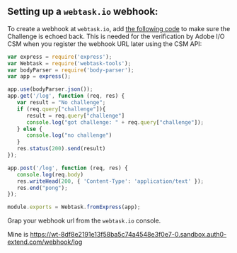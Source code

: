 
## Setting up a `webtask.io` webhook: 

To create a webhook at `webtask.io`, add [the following code](webtask.io/webhook.js) to make sure the Challenge is echoed back. 
This is needed for the verification by Adobe I/O CSM when you register the webhook URL later using the CSM API:

```js
var express = require('express');
var Webtask = require('webtask-tools');
var bodyParser = require('body-parser');
var app = express();

app.use(bodyParser.json());
app.get('/log', function (req, res) {
   var result = "No challenge";
   if (req.query["challenge"]){
      result = req.query["challenge"]
      console.log("got challenge: " + req.query["challenge"]);
   } else {
      console.log("no challenge")
   }
   res.status(200).send(result)
});

app.post('/log', function (req, res) { 
   console.log(req.body)
   res.writeHead(200, { 'Content-Type': 'application/text' });
   res.end("pong");
});

module.exports = Webtask.fromExpress(app);
```

Grap your webhook url from the `webtask.io` console.

Mine is https://wt-8df8e2191e13f58ba5c74a4548e3f0e7-0.sandbox.auth0-extend.com/webhook/log


